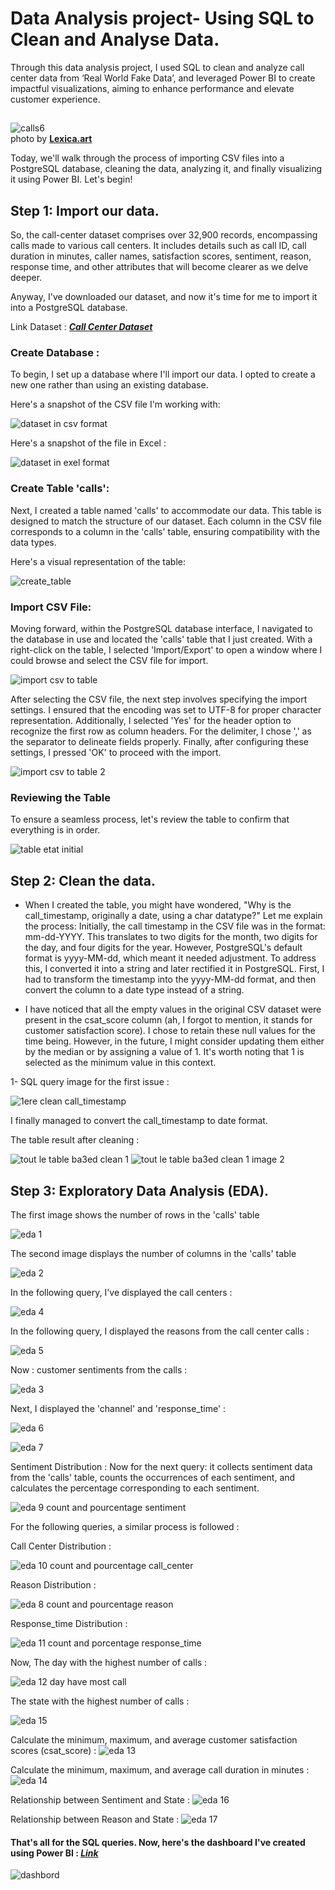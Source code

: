 # Data Analysis project- Using SQL to Clean and Analyse Data.

Through this data analysis project, I used SQL to clean and analyze call center data from ‘Real World Fake Data’, and leveraged Power BI to create impactful visualizations, aiming to enhance performance and elevate customer experience.


## 
 
![calls6](https://github.com/IhebBA/Call-Center/assets/72503027/e2563239-2c54-49c9-a754-978189356ef7)  
photo by [**Lexica.art**](https://lexica.art/prompt/30fe6c22-34c9-4fde-b3f4-ff4222c59f8c)

Today, we'll walk through the process of importing CSV files into a PostgreSQL database, cleaning the data, analyzing it, and finally visualizing it using Power BI. Let's begin!


## Step 1: Import our data.

So, the call-center dataset comprises over 32,900 records, encompassing calls made to various call centers. It includes details such as call ID, call duration in minutes, caller names, satisfaction scores, sentiment, reason, response time, and other attributes that will become clearer as we delve deeper.

Anyway, I've downloaded our dataset, and now it's time for me to import it into a PostgreSQL database.

Link Dataset : [**_Call Center Dataset_**](https://data.world/markbradbourne/rwfd-real-world-fake-data/workspace/file?filename=Call+Center.csv)

### Create Database : 
To begin, I set up a database where I'll import our data. I opted to create a new one rather than using an existing database.

Here's a snapshot of the CSV file I'm working with:

![dataset in csv format](https://github.com/IhebBA/Call-Center/assets/72503027/b96f7212-addc-4354-ab89-4e08d07546e8)

Here's a snapshot of the file in Excel :

![dataset in exel format ](https://github.com/IhebBA/Call-Center/assets/72503027/56eb2384-315e-42b6-bb1b-abe676d07f29)

### Create Table 'calls':

Next, I created a table named 'calls' to accommodate our data. This table is designed to match the structure of our dataset. Each column in the CSV file corresponds to a column in the 'calls' table, ensuring compatibility with the data types.

Here's a visual representation of the table:

![create_table](https://github.com/IhebBA/Call-Center/assets/72503027/eba65cdd-e08f-4cbd-a052-48a7c4ac7113)

### Import CSV File: 

Moving forward, within the PostgreSQL database interface, I navigated to the database in use and located the 'calls' table that I just created. With a right-click on the table, I selected 'Import/Export' to open a window where I could browse and select the CSV file for import.

![import csv to table](https://github.com/IhebBA/Call-Center/assets/72503027/8f5d4f59-5244-40fc-9a7b-7045f013894f)

After selecting the CSV file, the next step involves specifying the import settings. I ensured that the encoding was set to UTF-8 for proper character representation. Additionally, I selected 'Yes' for the header option to recognize the first row as column headers. For the delimiter, I chose ',' as the separator to delineate fields properly. Finally, after configuring these settings, I pressed 'OK' to proceed with the import.

![import csv to table 2](https://github.com/IhebBA/Call-Center/assets/72503027/271de050-5a9f-4be9-9165-aee18cc01281)

### Reviewing the Table 

To ensure a seamless process, let's review the table to confirm that everything is in order.

![table etat initial](https://github.com/IhebBA/Call-Center/assets/72503027/b9d35a53-f658-4827-ab8e-69e321b80507)

## Step 2: Clean the data.

- When I created the table, you might have wondered, "Why is the call_timestamp, originally a date, using a char datatype?" Let me explain the process: Initially, the call timestamp in the CSV file was in the format: mm-dd-YYYY. This translates to two digits for the month, two digits for the day, and four digits for the year. However, PostgreSQL's default format is yyyy-MM-dd, which meant it needed adjustment. To address this, I converted it into a string and later rectified it in PostgreSQL. First, I had to transform the timestamp into the yyyy-MM-dd format, and then convert the column to a date type instead of a string.

- I have noticed that all the empty values in the original CSV dataset were present in the csat_score column (ah, I forgot to mention, it stands for customer satisfaction score). I chose to retain these null values for the time being. However, in the future, I might consider updating them either by the median or by assigning a value of 1. It's worth noting that 1 is selected as the minimum value in this context.

1- SQL query image for the first issue : 

![1ere clean call_timestamp](https://github.com/IhebBA/Call-Center/assets/72503027/a0368f30-e762-4c7b-a8f6-d4bc659f25e0)

I finally managed to convert the call_timestamp to date format.

The table result after cleaning :

![tout le table ba3ed clean 1](https://github.com/IhebBA/Call-Center/assets/72503027/27617ede-88f5-4b68-b92e-8aa591c0b36b)
![tout le table ba3ed clean 1 image 2](https://github.com/IhebBA/Call-Center/assets/72503027/b0261106-3175-49d7-9764-fb4f222edbe6)

## Step 3: Exploratory Data Analysis (EDA).

The first image shows the number of rows in the 'calls' table

![eda 1](https://github.com/IhebBA/Call-Center/assets/72503027/a9fd0376-f313-4060-a599-516b771fc870)

The second image displays the number of columns in the 'calls' table

![eda 2](https://github.com/IhebBA/Call-Center/assets/72503027/e7f77022-a7b1-4bf7-ae9c-8a345d1c403c)

In the following query, I've displayed the call centers : 

![eda 4](https://github.com/IhebBA/Call-Center/assets/72503027/4ecdfc6b-63c5-49b0-ac6a-e31d47377e54)

In the following query, I displayed the reasons from the call center calls : 

![eda 5](https://github.com/IhebBA/Call-Center/assets/72503027/b9224834-d78a-4f88-bef1-6274c9f3385a)

Now : customer sentiments from the calls : 

![eda 3](https://github.com/IhebBA/Call-Center/assets/72503027/9ea2755b-f2ec-4205-b7cb-896fc65b6d3b)

Next, I displayed the 'channel' and 'response_time' : 

![eda 6](https://github.com/IhebBA/Call-Center/assets/72503027/a9a67885-24d0-4b08-ba93-a89206d8a901)

![eda 7](https://github.com/IhebBA/Call-Center/assets/72503027/c15dbebf-2a9b-49da-a93f-fa66b37c7d82)

Sentiment Distribution : Now for the next query: it collects sentiment data from the 'calls' table, counts the occurrences of each sentiment, and calculates the percentage corresponding to each sentiment.

![eda 9 count and pourcentage sentiment](https://github.com/IhebBA/Call-Center/assets/72503027/67e83ff7-68c0-44b9-8620-dbf4ea7e8b08)

For the following queries, a similar process is followed : 

Call Center Distribution : 

![eda 10 count and pourcentage call_center](https://github.com/IhebBA/Call-Center/assets/72503027/a2658b13-6554-4524-9c62-cc4fae5ff625)

Reason Distribution  :  

![eda 8 count and pourcentage reason](https://github.com/IhebBA/Call-Center/assets/72503027/cca13ae2-7ed8-41b1-abdb-785098ade188)

Response_time Distribution : 

![eda 11 count and porcentage response_time](https://github.com/IhebBA/Call-Center/assets/72503027/0bda893c-f3c0-4026-8f5b-c89d5d963935)

Now, The day with the highest number of calls : 

![eda 12 day have most call](https://github.com/IhebBA/Call-Center/assets/72503027/15a55486-6b2d-4a10-b998-bd53854c52ee)

The state with the highest number of calls : 

![eda 15](https://github.com/IhebBA/Call-Center/assets/72503027/c9350228-0c1e-48d8-8c91-ccaff0f6a7dc)

Calculate the minimum, maximum, and average customer satisfaction scores (csat_score) : 
![eda 13](https://github.com/IhebBA/Call-Center/assets/72503027/24eca1fd-6877-4b99-845e-de9cd110aa64)

Calculate the minimum, maximum, and average call duration in minutes : 
![eda 14](https://github.com/IhebBA/Call-Center/assets/72503027/d859d04b-e108-453d-802b-31b0a0316429)

Relationship between Sentiment and State : 
![eda 16](https://github.com/IhebBA/Call-Center/assets/72503027/867a671f-5a0a-46f1-a113-f92c7b8e89be)

Relationship between Reason and State : 
![eda 17](https://github.com/IhebBA/Call-Center/assets/72503027/31bf9e4c-2640-40ed-aa88-3d16fe8c2942)

#### That's all for the SQL queries. Now, here's the dashboard I've created using Power BI :  [**_Link_**]()

![dashbord](https://github.com/IhebBA/Call-Center/assets/72503027/dbe22623-a3c8-4133-80d6-39e276e97244)
